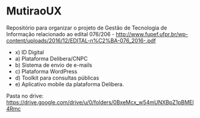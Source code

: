 # MutiraoUX
Repositório para organizar o projeto de Gestão de Tecnologia de Informação relacionado ao edital 076/206 - http://www.fupef.ufpr.br/wp-content/uploads/2016/12/EDITAL-n%C2%BA-076_2016-.pdf


* x) ID Digital
* a) Plataforma Delibera/CNPC 
* b) Sistema de envio de e-mails 
* c) Plataforma WordPress
* d) Toolkit para consultas públicas 
* e) Aplicativo mobile da plataforma Delibera.

Pasta no drive: https://drive.google.com/drive/u/0/folders/0BxeMcx_w54mUNXBpZ1pBMEl4Rmc 
